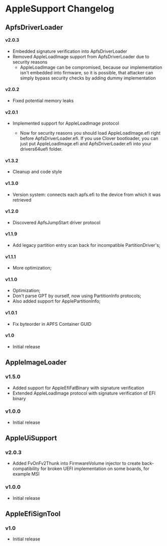 AppleSupport Changelog
==================

## ApfsDriverLoader
#### v2.0.3
- Embedded signature verification into ApfsDriverLoader
- Removed AppleLoadImage support from ApfsDriverLoader due to security reasons
  * AppleLoadImage can be compromised, because our implementation isn't embedded into firmware, so it is possible, that attacker can simply bypass security checks by adding dummy implementation

#### v2.0.2
- Fixed potential memory leaks

#### v2.0.1 
- Implemented support for AppleLoadImage protocol
	
	* Now for security reasons you should load AppleLoadImage.efi right before ApfsDriverLoader.efi. If you use Clover bootloader, you can just put AppleLoadImage.efi and ApfsDriverLoader.efi into your drivers64uefi folder.

#### v1.3.2
- Cleanup and code style

#### v1.3.0
- Version system: connects each apfs.efi to the device from which it was retrieved

#### v1.2.0
- Discovered ApfsJumpStart driver protocol

#### v1.1.9 
- Add legacy partition entry scan back for incompatible PartitionDriver's;

#### v1.1.1
- More optimization;

#### v1.1.0
- Optimization;
- Don't parse GPT by ourself, now using PartitionInfo protocols;
- Also added support for ApplePartitionInfo;

#### v1.0.1
- Fix byteorder in APFS Container GUID

#### v1.0
- Initial release

## AppleImageLoader
### v1.5.0
- Added support for AppleEfiFatBinary with signature verification
- Extended AppleLoadImage protocol with signature verification of EFI binary

### v1.0.0
- Initial release

## AppleUiSupport
### v2.0.3
- Added FvOnFv2Thunk into FirmwareVolume injector to create back-compatibility for broken UEFI implementation on some boards, for example MSI

### v1.0.0
- Initial release

## AppleEfiSignTool
### v1.0
- Initial release